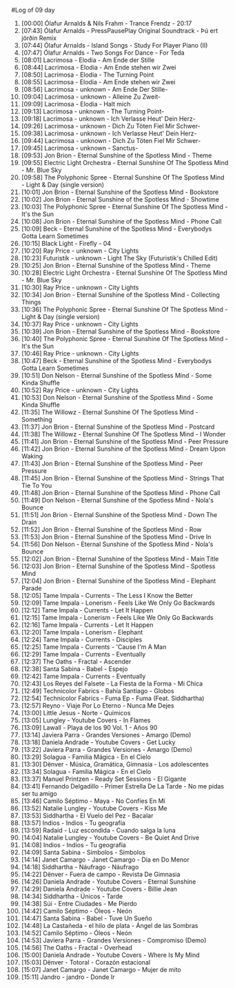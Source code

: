 #Log of 09 day

1. [00:00] Ólafur Arnalds & Nils Frahm - Trance Frendz - 20:17
1. [07:43] Ólafur Arnalds - PressPausePlay Original Soundtrack - Þú ert jörðin Remix
1. [07:44] Ólafur Arnalds - Island Songs - Study For Player Piano (II)
1. [07:47] Ólafur Arnalds - Two Songs For Dance - For Teda
1. [08:01] Lacrimosa - Elodia - Am Ende der Stille
1. [08:44] Lacrimosa - Elodia - Am Ende stehen wir Zwei
1. [08:50] Lacrimosa - Elodia - The Turning Point
1. [08:55] Lacrimosa - Elodia - Am Ende stehen wir Zwei
1. [08:56] Lacrimosa - unknown - Am Ende Der Stille-
1. [09:04] Lacrimosa - unknown - Alleine Zu Zweit-
1. [09:09] Lacrimosa - Elodia - Halt mich
1. [09:13] Lacrimosa - unknown - The Turning Point-
1. [09:18] Lacrimosa - unknown - Ich Verlasse Heut' Dein Herz-
1. [09:26] Lacrimosa - unknown - Dich Zu Töten Fiel Mir Schwer-
1. [09:38] Lacrimosa - unknown - Ich Verlasse Heut' Dein Herz-
1. [09:44] Lacrimosa - unknown - Dich Zu Töten Fiel Mir Schwer-
1. [09:45] Lacrimosa - unknown - Sanctus-
1. [09:53] Jon Brion - Eternal Sunshine of the Spotless Mind - Theme
1. [09:55] Electric Light Orchestra - Eternal Sunshine Of The Spotless Mind - Mr. Blue Sky
1. [09:58] The Polyphonic Spree - Eternal Sunshine Of The Spotless Mind - Light & Day (single version)
1. [10:01] Jon Brion - Eternal Sunshine of the Spotless Mind - Bookstore
1. [10:02] Jon Brion - Eternal Sunshine of the Spotless Mind - Showtime
1. [10:03] The Polyphonic Spree - Eternal Sunshine Of The Spotless Mind - It's the Sun
1. [10:08] Jon Brion - Eternal Sunshine of the Spotless Mind - Phone Call
1. [10:09] Beck - Eternal Sunshine of the Spotless Mind - Everybodys Gotta Learn Sometimes
1. [10:15] Black Light - Firefly - 04
1. [10:20] Ray Price - unknown - City Lights
1. [10:23] Futuristik - unknown - Light The Sky (Futuristik's Chilled Edit)
1. [10:25] Jon Brion - Eternal Sunshine of the Spotless Mind - Theme
1. [10:28] Electric Light Orchestra - Eternal Sunshine Of The Spotless Mind - Mr. Blue Sky
1. [10:30] Ray Price - unknown - City Lights
1. [10:34] Jon Brion - Eternal Sunshine of the Spotless Mind - Collecting Things
1. [10:36] The Polyphonic Spree - Eternal Sunshine Of The Spotless Mind - Light & Day (single version)
1. [10:37] Ray Price - unknown - City Lights
1. [10:39] Jon Brion - Eternal Sunshine of the Spotless Mind - Bookstore
1. [10:40] The Polyphonic Spree - Eternal Sunshine Of The Spotless Mind - It's the Sun
1. [10:46] Ray Price - unknown - City Lights
1. [10:47] Beck - Eternal Sunshine of the Spotless Mind - Everybodys Gotta Learn Sometimes
1. [10:51] Don Nelson - Eternal Sunshine of the Spotless Mind - Some Kinda Shuffle
1. [10:52] Ray Price - unknown - City Lights
1. [10:53] Don Nelson - Eternal Sunshine of the Spotless Mind - Some Kinda Shuffle
1. [11:35] The Willowz - Eternal Sunshine Of The Spotless Mind - Something
1. [11:37] Jon Brion - Eternal Sunshine of the Spotless Mind - Postcard
1. [11:38] The Willowz - Eternal Sunshine Of The Spotless Mind - I Wonder
1. [11:41] Jon Brion - Eternal Sunshine of the Spotless Mind - Peer Pressure
1. [11:42] Jon Brion - Eternal Sunshine of the Spotless Mind - Dream Upon Waking
1. [11:43] Jon Brion - Eternal Sunshine of the Spotless Mind - Peer Pressure
1. [11:45] Jon Brion - Eternal Sunshine of the Spotless Mind - Strings That Tie To You
1. [11:48] Jon Brion - Eternal Sunshine of the Spotless Mind - Phone Call
1. [11:49] Don Nelson - Eternal Sunshine of the Spotless Mind - Nola's Bounce
1. [11:51] Jon Brion - Eternal Sunshine of the Spotless Mind - Down The Drain
1. [11:52] Jon Brion - Eternal Sunshine of the Spotless Mind - Row
1. [11:53] Jon Brion - Eternal Sunshine of the Spotless Mind - Drive In
1. [11:56] Don Nelson - Eternal Sunshine of the Spotless Mind - Nola's Bounce
1. [12:02] Jon Brion - Eternal Sunshine of the Spotless Mind - Main Title
1. [12:03] Jon Brion - Eternal Sunshine of the Spotless Mind - Spotless Mind
1. [12:04] Jon Brion - Eternal Sunshine of the Spotless Mind - Elephant Parade
1. [12:05] Tame Impala - Currents - The Less I Know the Better
1. [12:09] Tame Impala - Lonerism - Feels Like We Only Go Backwards
1. [12:12] Tame Impala - Currents - Let It Happen
1. [12:15] Tame Impala - Lonerism - Feels Like We Only Go Backwards
1. [12:16] Tame Impala - Currents - Let It Happen
1. [12:20] Tame Impala - Lonerism - Elephant
1. [12:24] Tame Impala - Currents - Disciples
1. [12:25] Tame Impala - Currents - 'Cause I'm A Man
1. [12:29] Tame Impala - Currents - Eventually
1. [12:37] The Oaths - Fractal - Ascender
1. [12:38] Santa Sabina - Babel - Espejo
1. [12:42] Tame Impala - Currents - Eventually
1. [12:43] Los Reyes del Falsete - La Fiesta de la Forma - Mi Chica
1. [12:49] Technicolor Fabrics - Bahía Santiago - Globos
1. [12:54] Technicolor Fabrics - Fuma Ep - Fuma (Feat. Siddhartha)
1. [12:57] Reyno - Viaje Por Lo Eterno - Nunca Me Dejes
1. [13:00] Little Jesus - Norte - Químicos
1. [13:05] Lungley - Youtube Covers - In Flames
1. [13:09] Lawall - Playa de los 90 Vol. 1 - Años 90
1. [13:14] Javiera Parra - Grandes Versiones - Amargo (Demo)
1. [13:18] Daniela Andrade - Youtube Covers - Get Lucky
1. [13:22] Javiera Parra - Grandes Versiones - Amargo (Demo)
1. [13:29] Solagua - Familia Mágica - En el Cielo
1. [13:30] Dënver - Música, Gramática, Gimnasia - Los adolescentes
1. [13:34] Solagua - Familia Mágica - En el Cielo
1. [13:37] Manuel Printzen - Ready Set Sessions - El Gigante
1. [13:41] Fernando Delgadillo - Primer Estrella De La Tarde - No me pidas ser tu amigo
1. [13:46] Camilo Séptimo - Maya - No Confíes En Mí
1. [13:52] Natalie Lungley - Youtube Covers - Kiss Me
1. [13:53] Siddhartha - El Vuelo del Pez - Bacalar
1. [13:57] Indios - Indios - Tu geografía
1. [13:59] Radaid - Luz escondida - Cuando salga la luna
1. [14:04] Natalie Lungley - Youtube Covers - Be Quiet And Drive
1. [14:08] Indios - Indios - Tu geografía
1. [14:09] Santa Sabina - Símbolos - Símbolos
1. [14:14] Janet Camargo - Janet Camargo - Día en Do Menor
1. [14:18] Siddhartha - Náufrago - Náufrago
1. [14:22] Dënver - Fuera de campo - Revista De Gimnasia
1. [14:26] Daniela Andrade - Youtube Covers - Eternal Sunshine
1. [14:29] Daniela Andrade - Youtube Covers - Billie Jean
1. [14:34] Siddhartha - Únicos - Tarde
1. [14:38] Súi - Entre Ciudades - Me Pierdo
1. [14:42] Camilo Séptimo - Óleos - Neón
1. [14:47] Santa Sabina - Babel - Tuve Un Sueño
1. [14:48] La Castañeda - el hilo de plata - Ángel de las Sombras
1. [14:52] Camilo Séptimo - Óleos - Neón
1. [14:53] Javiera Parra - Grandes Versiones - Compromiso (Demo)
1. [14:56] The Oaths - Fractal - Overhead
1. [15:00] Daniela Andrade - Youtube Covers - Where Is My Mind
1. [15:03] Dënver - Totoral - Corazón estacional
1. [15:07] Janet Camargo - Janet Camargo - Mujer de mito
1. [15:11] Jandro - jandro - Donde Ir
